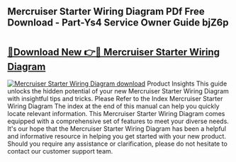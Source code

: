 ## Mercruiser Starter Wiring Diagram PDf Free Download - Part-Ys4 Service Owner Guide bjZ6p

# <h2><a href="http://dflkidc.blite.top/?on=Mercruiser+Starter+Wiring+Diagram">🔗Download New 👉🔴 Mercruiser Starter Wiring Diagram</a></h2>

[![Mercruiser Starter Wiring Diagram download](https://i.imgur.com/lujVjoI.png)](http://dflkidc.blite.top/?on=Mercruiser+Starter+Wiring+Diagram)
Product Insights This guide unlocks the hidden potential of your new Mercruiser Starter Wiring Diagram with insightful tips and tricks. Please Refer to the Index Mercruiser Starter Wiring Diagram The index at the end of this manual can help you quickly locate relevant information. This Mercruiser Starter Wiring Diagram comes equipped with a comprehensive set of features to meet your diverse needs. It's our hope that the Mercruiser Starter Wiring Diagram has been a helpful and informative resource in helping you get started with your new product. Should you require any assistance or clarification, please do not hesitate to contact our customer support team.
